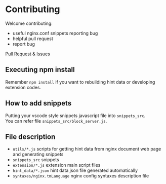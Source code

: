 # Contributing

Welcome contributing:

- useful nginx.conf snippets reporting bug 
- helpful pull request
- report bug

[Pull Request][pr] & [Issues][issues]

## Executing npm install

Remember `npm install` if you want to rebuilding hint data or developing extension codes.

## How to add snippets

Putting your vscode style snippets javascript file into `snippets_src`.  
You can refer file `snippets_src/block_server.js`.

## File description

- `utils/*.js` scripts for getting hint data from nginx document web page and generating snippets
- `snippets_src` snippets
- `extension/*.js` extension main script files
- `hint_data/*.json` hint data json file generated automatically
- `syntaxes/nginx.tmLanguage` nginx config syntaxes description file 

[issues]: https://github.com/ahmadalli/vscode-nginx-conf/issues
[pr]: https://github.com/ahmadalli/vscode-nginx-conf/pulls
